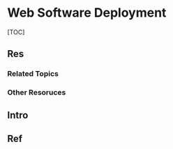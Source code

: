 # Web Software Deployment

[TOC]



## Res
### Related Topics


### Other Resoruces



## Intro


## Ref

